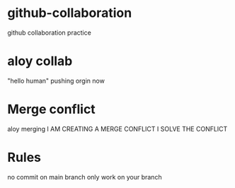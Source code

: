 # github-collaboration
github collaboration practice

# aloy collab 
"hello human"
pushing orgin now

# Merge conflict 
aloy merging
I AM CREATING A MERGE CONFLICT
I SOLVE THE CONFLICT

# Rules
no commit on main branch
only work on your branch
